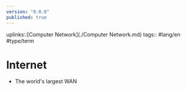 ```yaml
---
version: "0.0.0"
published: true
---
```

uplinks::[Computer Network](./Computer Network.md)
tags:: #lang/en #type/term 
# Internet
- The world's largest WAN

